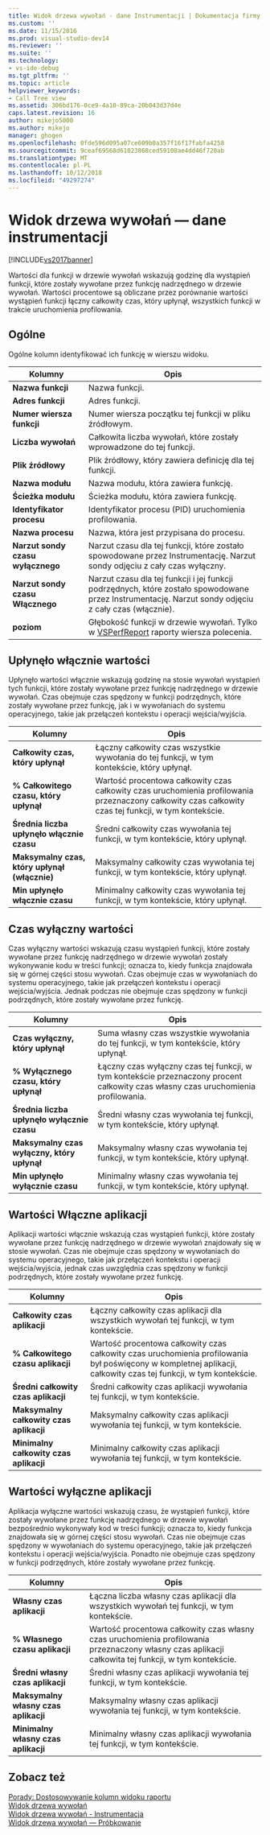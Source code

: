 ```yaml
---
title: Widok drzewa wywołań - dane Instrumentacji | Dokumentacja firmy Microsoft
ms.custom: ''
ms.date: 11/15/2016
ms.prod: visual-studio-dev14
ms.reviewer: ''
ms.suite: ''
ms.technology:
- vs-ide-debug
ms.tgt_pltfrm: ''
ms.topic: article
helpviewer_keywords:
- Call Tree view
ms.assetid: 306bd176-0ce9-4a10-89ca-20b043d37d4e
caps.latest.revision: 16
author: mikejo5000
ms.author: mikejo
manager: ghogen
ms.openlocfilehash: 0fde596d095a07ce609b0a357f16f17fabfa4258
ms.sourcegitcommit: 9ceaf69568d61023868ced59108ae4dd46f720ab
ms.translationtype: MT
ms.contentlocale: pl-PL
ms.lasthandoff: 10/12/2018
ms.locfileid: "49297274"
---
```

# <a name="call-tree-view---instrumentation-data"></a>Widok drzewa wywołań — dane instrumentacji
[!INCLUDE[vs2017banner](../includes/vs2017banner.md)]

Wartości dla funkcji w drzewie wywołań wskazują godzinę dla wystąpień funkcji, które zostały wywołane przez funkcję nadrzędnego w drzewie wywołań. Wartości procentowe są obliczane przez porównanie wartości wystąpień funkcji łączny całkowity czas, który upłynął, wszystkich funkcji w trakcie uruchomienia profilowania.  
  
## <a name="general"></a>Ogólne  
 Ogólne kolumn identyfikować ich funkcję w wierszu widoku.  
  
|Kolumny|Opis|  
|------------|-----------------|  
|**Nazwa funkcji**|Nazwa funkcji.|  
|**Adres funkcji**|Adres funkcji.|  
|**Numer wiersza funkcji**|Numer wiersza początku tej funkcji w pliku źródłowym.|  
|**Liczba wywołań**|Całkowita liczba wywołań, które zostały wprowadzone do tej funkcji.|  
|**Plik źródłowy**|Plik źródłowy, który zawiera definicję dla tej funkcji.|  
|**Nazwa modułu**|Nazwa modułu, która zawiera funkcję.|  
|**Ścieżka modułu**|Ścieżka modułu, która zawiera funkcję.|  
|**Identyfikator procesu**|Identyfikator procesu (PID) uruchomienia profilowania.|  
|**Nazwa procesu**|Nazwa, która jest przypisana do procesu.|  
|**Narzut sondy czasu wyłącznego**|Narzut czasu dla tej funkcji, które zostało spowodowane przez Instrumentację. Narzut sondy odjęciu z cały czas wyłączny.|  
|**Narzut sondy czasu Włącznego**|Narzut czasu dla tej funkcji i jej funkcji podrzędnych, które zostało spowodowane przez Instrumentację. Narzut sondy odjęciu z cały czas (włącznie).|  
|**poziom**|Głębokość funkcji w drzewie wywołań. Tylko w [VSPerfReport](../profiling/vsperfreport.md) raporty wiersza polecenia.|  
  
## <a name="elapsed-inclusive-values"></a>Upłynęło włącznie wartości  
 Upłynęło wartości włącznie wskazują godzinę na stosie wywołań wystąpień tych funkcji, które zostały wywołane przez funkcję nadrzędnego w drzewie wywołań. Czas obejmuje czas spędzony w funkcji podrzędnych, które zostały wywołane przez funkcję, jak i w wywołaniach do systemu operacyjnego, takie jak przełączeń kontekstu i operacji wejścia/wyjścia.  
  
|Kolumny|Opis|  
|------------|-----------------|  
|**Całkowity czas, który upłynął**|Łączny całkowity czas wszystkie wywołania do tej funkcji, w tym kontekście, który upłynął.|  
|**% Całkowitego czasu, który upłynął**|Wartość procentowa całkowity czas całkowity czas uruchomienia profilowania przeznaczony całkowity czas całkowity czas tej funkcji, w tym kontekście.|  
|**Średnia liczba upłynęło włącznie czasu**|Średni całkowity czas wywołania tej funkcji, w tym kontekście, który upłynął.|  
|**Maksymalny czas, który upłynął (włącznie)**|Maksymalny całkowity czas wywołania tej funkcji, w tym kontekście, który upłynął.|  
|**Min upłynęło włącznie czasu**|Minimalny całkowity czas wywołania tej funkcji, w tym kontekście, który upłynął.|  
  
## <a name="elapsed-exclusive-values"></a>Czas wyłączny wartości  
 Czas wyłączny wartości wskazują czasu wystąpień funkcji, które zostały wywołane przez funkcję nadrzędnego w drzewie wywołań zostały wykonywanie kodu w treści funkcji; oznacza to, kiedy funkcja znajdowała się w górnej części stosu wywołań. Czas obejmuje czas w wywołaniach do systemu operacyjnego, takie jak przełączeń kontekstu i operacji wejścia/wyjścia. Jednak podczas nie obejmuje czas spędzony w funkcji podrzędnych, które zostały wywołane przez funkcję.  
  
|Kolumny|Opis|  
|------------|-----------------|  
|**Czas wyłączny, który upłynął**|Suma własny czas wszystkie wywołania do tej funkcji, w tym kontekście, który upłynął.|  
|**% Wyłącznego czasu, który upłynął**|Łączny czas wyłączny czas tej funkcji, w tym kontekście przeznaczony procent całkowity czas własny czas uruchomienia profilowania.|  
|**Średnia liczba upłynęło wyłącznie czasu**|Średni własny czas wywołania tej funkcji, w tym kontekście, który upłynął.|  
|**Maksymalny czas wyłączny, który upłynął**|Maksymalny własny czas wywołania tej funkcji, w tym kontekście, który upłynął.|  
|**Min upłynęło wyłącznie czasu**|Minimalny własny czas wywołania tej funkcji, w tym kontekście, który upłynął.|  
  
## <a name="application-inclusive-values"></a>Wartości Włączne aplikacji  
 Aplikacji wartości włącznie wskazują czas wystąpień funkcji, które zostały wywołane przez funkcję nadrzędnego w drzewie wywołań znajdowały się w stosie wywołań. Czas nie obejmuje czas spędzony w wywołaniach do systemu operacyjnego, takie jak przełączeń kontekstu i operacji wejścia/wyjścia, jednak czas uwzględnia czas spędzony w funkcji podrzędnych, które zostały wywołane przez funkcję.  
  
|Kolumny|Opis|  
|------------|-----------------|  
|**Całkowity czas aplikacji**|Łączny całkowity czas aplikacji dla wszystkich wywołań tej funkcji, w tym kontekście.|  
|**% Całkowitego czasu aplikacji**|Wartość procentowa całkowity czas całkowity czas uruchomienia profilowania był poświęcony w kompletnej aplikacji, całkowity czas tej funkcji, w tym kontekście.|  
|**Średni całkowity czas aplikacji**|Średni całkowity czas aplikacji wywołania tej funkcji, w tym kontekście.|  
|**Maksymalny całkowity czas aplikacji**|Maksymalny całkowity czas aplikacji wywołania tej funkcji, w tym kontekście.|  
|**Minimalny całkowity czas aplikacji**|Minimalny całkowity czas aplikacji wywołania tej funkcji, w tym kontekście.|  
  
## <a name="application-exclusive-values"></a>Wartości wyłączne aplikacji  
 Aplikacja wyłączne wartości wskazują czasu, że wystąpień funkcji, które zostały wywołane przez funkcję nadrzędnego w drzewie wywołań bezpośrednio wykonywały kod w treści funkcji; oznacza to, kiedy funkcja znajdowała się w górnej części stosu wywołań. Czas nie obejmuje czas spędzony w wywołaniach do systemu operacyjnego, takie jak przełączeń kontekstu i operacji wejścia/wyjścia. Ponadto nie obejmuje czas spędzony w funkcji podrzędnych, które zostały wywołane przez funkcję.  
  
|Kolumny|Opis|  
|------------|-----------------|  
|**Własny czas aplikacji**|Łączna liczba własny czas aplikacji dla wszystkich wywołań tej funkcji, w tym kontekście.|  
|**% Własnego czasu aplikacji**|Wartość procentowa całkowity czas własny czas uruchomienia profilowania przeznaczony własny czas aplikacji całkowita tej funkcji, w tym kontekście.|  
|**Średni własny czas aplikacji**|Średni własny czas aplikacji wywołania tej funkcji, w tym kontekście.|  
|**Maksymalny własny czas aplikacji**|Maksymalny własny czas aplikacji wywołania tej funkcji, w tym kontekście.|  
|**Minimalny własny czas aplikacji**|Minimalny własny czas aplikacji wywołania tej funkcji, w tym kontekście.|  
  
## <a name="see-also"></a>Zobacz też  
 [Porady: Dostosowywanie kolumn widoku raportu](../profiling/how-to-customize-report-view-columns.md)   
 [Widok drzewa wywołań](../profiling/call-tree-view-sampling-data.md)   
 [Widok drzewa wywołań - Instrumentacja](../profiling/call-tree-view-dotnet-memory-instrumentation-data.md)   
 [Widok drzewa wywołań — Próbkowanie](../profiling/call-tree-view-dotnet-memory-sampling-data.md)



